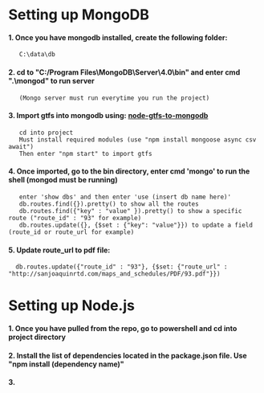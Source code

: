
# Setting up MongoDB
  #### 1. Once you have mongodb installed, create the following folder:
       C:\data\db
  #### 2. cd to "C:/Program Files\MongoDB\Server\4.0\bin" and enter cmd ".\mongod" to run server
       (Mongo server must run everytime you run the project)
  #### 3. Import gtfs into mongodb using: [node-gtfs-to-mongodb](https://github.com/Flowlance/node-gtfs-to-mongodb)
       cd into project
       Must install required modules (use "npm install mongoose async csv await")
       Then enter "npm start" to import gtfs 
  #### 4. Once imported, go to the bin directory, enter cmd 'mongo' to run the shell (mongod must be running)
       enter 'show dbs' and then enter 'use (insert db name here)'
       db.routes.find({}).pretty() to show all the routes
       db.routes.find({"key" : "value" }).pretty() to show a specific route ("route_id" : "93" for example)
       db.routes.update({}, {$set : {"key": "value"}}) to update a field (route_id or route_url for example)
  #### 5. Update route_url to pdf file:
      db.routes.update({"route_id" : "93"}, {$set: {"route_url" : "http://sanjoaquinrtd.com/maps_and_schedules/PDF/93.pdf"}})
    
# Setting up Node.js
  #### 1. Once you have pulled from the repo, go to powershell and cd into project directory
  #### 2. Install the list of dependencies located in the package.json file. Use "npm install (dependency name)"
  #### 3. 

